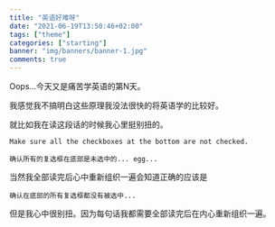 ```yaml
---
title: "英语好难呀"
date: "2021-06-19T13:50:46+02:00"
tags: ["theme"]
categories: ["starting"]
banner: "img/banners/banner-1.jpg"
comments: true
---
```


Oops...今天又是痛苦学英语的第N天。

我感觉我不搞明白这些原理我没法很快的将英语学的比较好。

就比如我在读这段话的时候我心里挺别扭的。

```
Make sure all the checkboxes at the bottom are not checked.
```

```
确认所有的复选框在底部是未选中的... egg...
```

当然我全部读完后心中重新组织一遍会知道正确的应该是

```
确认在底部的所有复选框都没有被选中...
```

但是我心中很别扭。因为每句话我都需要全部读完后在内心重新组织一遍。